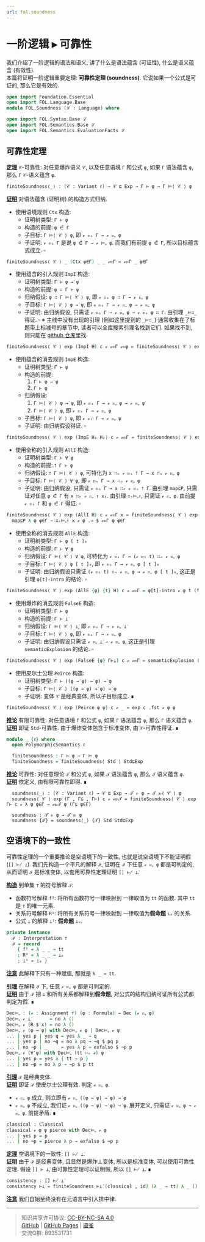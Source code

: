 ```yaml
---
url: fol.soundness
---
```


# 一阶逻辑 ▸ 可靠性

我们介绍了一阶逻辑的语法和语义, 讲了什么是语法蕴含 (可证性), 什么是语义蕴含 (有效性).  
本篇将证明一阶逻辑重要定理: **可靠性定理 (soundness)**. 它说如果一个公式是可证的, 那么它是有效的.

```agda
open import Foundation.Essential
open import FOL.Language.Base
module FOL.Soundness (ℒ : Language) where

open import FOL.Syntax.Base ℒ
open import FOL.Semantics.Base ℒ
open import FOL.Semantics.EvaluationFacts ℒ
```

## 可靠性定理

**<u>定理</u>** `𝒞`-可靠性:
对任意爆炸语义 `𝒞`, 以及任意语境 `Γ` 和公式 `φ`, 如果 `Γ` 语法蕴含 `φ`, 那么 `Γ` `𝒞`-语义蕴含 `φ`.

```agda
finiteSoundness⟨_⟩ : (𝒞 : Variant ℓ) → 𝒞 ⊑ Exp → Γ ⊢ φ → Γ ⊨⟨ 𝒞 ⟩ φ
```

**<u>证明</u>** 对语法蕴含 (证明树) 的构造方式归纳.

- 使用语境规则 `Ctx` 构造:
  - 证明树类型: `Γ ⊢ φ`
  - 构造的前提: `φ ∈͆ Γ`
  - 子目标: `Γ ⊨⟨ 𝒞 ⟩ φ`, 即 `𝓋 ⊨ₛ Γ → 𝓋 ⊨ᵩ φ`
  - 子证明: `𝓋 ⊨ₛ Γ` 是说 `φ ∈͆ Γ → 𝓋 ⊨ᵩ φ`. 而我们有前提 `φ ∈͆ Γ`, 所以目标蕴含式成立. ▫

```agda
finiteSoundness⟨ 𝒞 ⟩ _ (Ctx φ∈Γ) _ _ 𝓋⊨Γ = 𝓋⊨Γ _ φ∈Γ
```

- 使用蕴含的引入规则 `ImpI` 构造:
  - 证明树类型: `Γ ⊢ φ →̇ ψ`
  - 构造的前提: `φ ∷ Γ ⊢ ψ`
  - 归纳假设: `φ ∷ Γ ⊨⟨ 𝒞 ⟩ ψ`, 即 `𝓋 ⊨ₛ φ ∷ Γ → 𝓋 ⊨ᵩ ψ`
  - 子目标: `Γ ⊨⟨ 𝒞 ⟩ φ →̇ ψ`, 即 `𝓋 ⊨ₛ Γ → 𝓋 ⊨ᵩ φ → 𝓋 ⊨ᵩ ψ`
  - 子证明: 由归纳假设, 只需证 `𝓋 ⊨ₛ Γ → 𝓋 ⊨ᵩ φ → 𝓋 ⊨ₛ φ ∷ Γ`. 由引理 `_⊨∷_` 得证. ▫
    ※ 主线中没有出现的引理 (例如这里提到的 `_⊨∷_`) 通常收集在了标题带上标减号的章节中, 读者可以全库搜索引理名找到它们. 如果找不到, 则只能在 [github 仓库](https://github.com/choukh/MetaLogic/tree/main)里找.

```agda
finiteSoundness⟨ 𝒞 ⟩ exp (ImpI H) c 𝓋 𝓋⊨Γ 𝓋⊨φ = finiteSoundness⟨ 𝒞 ⟩ exp H c 𝓋 (𝓋⊨φ ⊨∷ 𝓋⊨Γ)
```

- 使用蕴含的消去规则 `ImpE` 构造:
  - 证明树类型: `Γ ⊢ ψ`
  - 构造的前提:
    1. `Γ ⊢ φ →̇ ψ`
    2. `Γ ⊢ φ`
  - 归纳假设:
    1. `Γ ⊨⟨ 𝒞 ⟩ φ →̇ ψ`, 即 `𝓋 ⊨ₛ Γ → 𝓋 ⊨ᵩ φ → 𝓋 ⊨ᵩ ψ`
    2. `Γ ⊨⟨ 𝒞 ⟩ φ`, 即 `𝓋 ⊨ₛ Γ → 𝓋 ⊨ᵩ φ`
  - 子目标: `Γ ⊨⟨ 𝒞 ⟩ ψ`, 即 `𝓋 ⊨ₛ Γ → 𝓋 ⊨ᵩ ψ`
  - 子证明: 由归纳假设得证. ▫

```agda
finiteSoundness⟨ 𝒞 ⟩ exp (ImpE H₁ H₂) c 𝓋 𝓋⊨Γ = finiteSoundness⟨ 𝒞 ⟩ exp H₁ c 𝓋 𝓋⊨Γ $ finiteSoundness⟨ 𝒞 ⟩ exp H₂ c 𝓋 𝓋⊨Γ
```

- 使用全称的引入规则 `AllI` 构造:
  - 证明树类型: `Γ ⊢ ∀̇ φ`
  - 构造的前提: `⭡ Γ ⊢ φ`
  - 归纳假设: `⭡ Γ ⊨⟨ 𝒞 ⟩ φ`, 可特化为 `x ∷ₙ 𝓋 ⊨ₛ ⭡ Γ → x ∷ₙ 𝓋 ⊨ᵩ φ`
  - 子目标: `Γ ⊨⟨ 𝒞 ⟩ ∀̇ φ`, 即 `𝓋 ⊨ₛ Γ → x ∷ₙ 𝓋 ⊨ᵩ φ`
  - 子证明: 由归纳假设, 只需证 `𝓋 ⊨ₛ Γ → x ∷ₙ 𝓋 ⊨ₛ ⭡ Γ`. 由引理 `map⊆P`, 只需证对任意 `φ ∈͆ Γ` 有 `x ∷ₙ 𝓋 ⊨ᵩ ↑ x₁`. 由引理 `∷ₙ⊨ᵩ↑`, 只需证 `𝓋 ⊨ᵩ φ`. 由前提 `𝓋 ⊨ₛ Γ` 和 `φ ∈͆ Γ` 得证. ▫

```agda
finiteSoundness⟨ 𝒞 ⟩ exp (AllI H) c 𝓋 𝓋⊨Γ x = finiteSoundness⟨ 𝒞 ⟩ exp H c (x ∷ₙ 𝓋) $
  map⊆P λ φ φ∈Γ → ∷ₙ⊨ᵩ↑ x 𝓋 φ .⇒ $ 𝓋⊨Γ φ φ∈Γ
```

- 使用全称的消去规则 `AllE` 构造:
  - 证明树类型: `Γ ⊢ φ [ t ]₀`
  - 构造的前提: `Γ ⊢ ∀̇ φ`
  - 归纳假设: `Γ ⊨⟨ 𝒞 ⟩ ∀̇ φ`, 可特化为 `𝓋 ⊨ₛ Γ → (𝓋 ⊨ₜ t) ∷ₙ 𝓋 ⊨ᵩ φ`
  - 子目标: `Γ ⊨⟨ 𝒞 ⟩ φ [ t ]₀`, 即 `𝓋 ⊨ₛ Γ → 𝓋 ⊨ᵩ φ [ t ]₀`
  - 子证明: 由归纳假设只需证 `(𝓋 ⊨ₜ t) ∷ₙ 𝓋 ⊨ᵩ φ → 𝓋 ⊨ᵩ φ [ t ]₀`, 这正是引理 `φ[t]-intro` 的结论. ▫

```agda
finiteSoundness⟨ 𝒞 ⟩ exp (AllE {φ} {t} H) c 𝓋 𝓋⊨Γ = φ[t]-intro 𝓋 φ t (finiteSoundness⟨ 𝒞 ⟩ exp H c 𝓋 𝓋⊨Γ (𝓋 ⊨ₜ t))
```

- 使用爆炸的消去规则 `FalseE` 构造:
  - 证明树类型: `Γ ⊢ φ`
  - 构造的前提: `Γ ⊢ ⊥̇`
  - 归纳假设: `Γ ⊨⟨ 𝒞 ⟩ ⊥̇`, 即 `𝓋 ⊨ₛ Γ → 𝓋 ⊨ᵩ ⊥̇`
  - 子目标: `Γ ⊨⟨ 𝒞 ⟩ φ`, 即 `𝓋 ⊨ₛ Γ → 𝓋 ⊨ᵩ φ`
  - 子证明: 由归纳假设只需证 `𝓋 ⊨ᵩ ⊥̇ → 𝓋 ⊨ᵩ φ`, 这正是引理 `semanticExplosion` 的结论. ▫

```agda
finiteSoundness⟨ 𝒞 ⟩ exp (FalseE {φ} Γ⊢⊥̇) c 𝓋 𝓋⊨Γ = semanticExplosion (exp c .snd) 𝓋 φ $ finiteSoundness⟨ 𝒞 ⟩ exp Γ⊢⊥̇ c 𝓋 𝓋⊨Γ
```

- 使用皮尔士公理 `Peirce` 构造:
  - 证明树类型: `Γ ⊢ ((φ →̇ ψ) →̇ φ) →̇ φ`
  - 子目标: `Γ ⊨⟨ 𝒞 ⟩ ((φ →̇ ψ) →̇ φ) →̇ φ`
  - 子证明: 变体 `𝒞` 是经典变体, 所以子目标成立. ∎

```agda
finiteSoundness⟨ 𝒞 ⟩ exp (Peirce φ ψ) c 𝓋 _ = exp c .fst 𝓋 φ ψ
```

**<u>推论</u>** 有限可靠性: 对任意语境 `Γ` 和公式 `φ`, 如果 `Γ` 语法蕴含 `φ`, 那么 `Γ` 语义蕴含 `φ`.  
**<u>证明</u>** 即证 `Std`-可靠性. 由于爆炸变体包含于标准变体, 由 `𝒞`-可靠性得证. ∎

```agda
module _ {ℓ} where
  open PolymorphicSemantics ℓ

  finiteSoundness : Γ ⊢ φ → Γ ⊨ φ
  finiteSoundness = finiteSoundness⟨ Std ⟩ Std⊑Exp
```

**<u>推论</u>** 可靠性: 对任意理论 `𝒯` 和公式 `φ`, 如果 `𝒯` 语法蕴含 `φ`, 那么 `𝒯` 语义蕴含 `φ`.  
**<u>证明</u>** 依定义, 由有限可靠性即得. ∎

```
  soundness⟨_⟩ : (𝒞 : Variant ℓ) → 𝒞 ⊑ Exp → 𝒯 ⊩ φ → 𝒯 ⊫⟨ 𝒞 ⟩ φ
  soundness⟨ 𝒞 ⟩ exp (Γ , Γ⊆ , Γ⊢) c 𝓋 𝓋⊫𝒯 = finiteSoundness⟨ 𝒞 ⟩ exp Γ⊢ c 𝓋 λ φ φ∈Γ → 𝓋⊫𝒯 φ (Γ⊆ φ∈Γ)

  soundness : 𝒯 ⊩ φ → 𝒯 ⊫ φ
  soundness {𝒯} = soundness⟨_⟩ {𝒯} Std Std⊑Exp
```

## 空语境下的一致性

可靠性定理的一个重要推论是空语境下的一致性, 也就是说空语境下不能证明假 (`[] ⊬ ⊥̇`). 我们先构造一个平凡的解释 `ℐ`, 证明在 `ℐ` 下任意 `𝓋 ⊨ᵩ φ` 都是可判定的, 从而证明 `ℐ` 是标准变体, 以套用可靠性定理证明 `[] ⊬ ⊥̇`.

**<u>构造</u>** 到单集 `⊤` 的符号解释 `ℐ`:
- 函数符号解释 `fᴵ`: 将所有函数符号一律映射到 一律取值为 `tt` 的函数. 其中 `tt` 是 `⊤` 的唯一元素.
- 关系符号解释 `Rᴵ`: 将所有关系符号一律映射到 一律取值为**假命题** `⊥ₚ` 的关系.
- 公式 `⊥̇` 的解释 `⊥ᴵ`: **假命题** `⊥ₚ`.

```agda
private instance
  ℐ : Interpretation ⊤
  ℐ = record
    { fᴵ = λ _ _ → tt
    ; Rᴵ = λ _ _ → ⊥ₚ
    ; ⊥ᴵ = ⊥ₚ }
```

**<u>注意</u>** 此解释下只有一种赋值, 那就是 `λ _ → tt`.

**<u>引理</u>** 在解释 `ℐ` 下, 任意 `𝓋 ⊨ᵩ φ` 都是可判定的.  
**<u>证明</u>** 由于 `ℐ` 把 `⊥̇` 和所有关系都解释到**假命题**, 对公式的结构归纳可证所有公式都判定为假. ∎

```agda
Dec⊨ᵩ : (𝓋 : Assignment ⊤) (φ : Formula) → Dec (𝓋 ⊨ᵩ φ)
Dec⊨ᵩ 𝓋 ⊥̇       = no λ ()
Dec⊨ᵩ 𝓋 (R $̇ x) = no λ ()
Dec⊨ᵩ 𝓋 (φ →̇ ψ) with Dec⊨ᵩ 𝓋 φ | Dec⊨ᵩ 𝓋 ψ
... | yes p | yes q = yes λ _ → q
... | yes p | no ¬q = no λ pq → ¬q $ pq p
... | no ¬p | _     = yes λ p → exfalso $ ¬p p
Dec⊨ᵩ 𝓋 (∀̇ φ) with Dec⊨ᵩ (tt ∷ₙ 𝓋) φ
... | yes p = yes λ { tt → p }
... | no ¬p = no λ p → ¬p $ p tt
```

**<u>引理</u>** `ℐ` 是经典变体.  
**<u>证明</u>** 即证 `ℐ` 使皮尔士公理有效. 判定 `𝓋 ⊨ᵩ φ`.

- `𝓋 ⊨ᵩ φ` 成立, 则立即有 `𝓋 ⊨ᵩ ((φ →̇ ψ) →̇ φ) →̇ φ`
- `𝓋 ⊨ᵩ φ` 不成立, 我们证 `𝓋 ⊨ᵩ ((φ →̇ ψ) →̇ φ) →̇ φ`. 展开定义, 只需证 `𝓋 ⊨ᵩ φ → 𝓋 ⊨ᵩ φ`. 前提矛盾. ∎

```agda
classical : Classical
classical 𝓋 φ ψ pierce with Dec⊨ᵩ 𝓋 φ
... | yes p = p
... | no ¬p = pierce λ p → exfalso $ ¬p p
```

**<u>定理</u>** 空语境下的一致性: `[] ⊬ ⊥̇`.  
**<u>证明</u>** 由于 `ℐ` 是经典变体, 且显然是爆炸⊥变体, 所以是标准变体, 可以使用可靠性定理. 假设 `[] ⊢ ⊥̇`, 由可靠性定理可以证明假, 所以 `[] ⊬ ⊥̇`. ∎

```agda
consistency : [] ⊬ ⊥̇
consistency ⊢⊥̇ = finiteSoundness ⊢⊥̇ (classical , id) (λ _ → tt) λ _ ()
```

**<u>注意</u>** 我们自始至终没有在元语言中引入排中律.

---
> 知识共享许可协议: [CC-BY-NC-SA 4.0](https://creativecommons.org/licenses/by-nc-sa/4.0/deed.zh)  
> [GitHub](https://github.com/choukh/MetaLogic/blob/main/src/FOL/Soundness.lagda.md) | [GitHub Pages](https://choukh.github.io/MetaLogic/FOL.Soundness.html) | [语雀](https://www.yuque.com/ocau/metalogic/fol.soundness)  
> 交流Q群: 893531731
